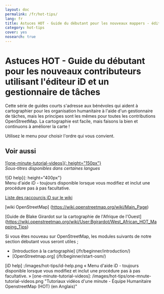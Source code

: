 ```yaml
---
layout: doc
permalink: /fr/hot-tips/
lang: fr
title: Astuces HOT - Guide du débutant pour les nouveaux mappers - éditeur iD
category: hot-tips
cover: yes
nosearch: true
---
```


Astuces HOT - Guide du débutant pour les nouveaux contributeurs  utilisant l'éditeur iD et un gestionnaire de tâches
================

Cette série de guides courts s'adresse aux bénévoles qui aident à cartographier pour les organisation humanitaire à l'aide d'un gestionnaire de tâches, mais les principes sont les mêmes pour toutes les contributions OpenStreetMap. La cartographie est facile, mais faisons la bien et continuons à améliorer la carte !

Utilisez le menu pour choisir l'ordre qui vous convient.  

Voir aussi  
---------

[![one-minute-tutorial-videos]{: height="150px"}](https://www.youtube.com/playlist?list=PLb9506_-6FMHZ3nwn9heri3xjQKrSq1hN "Tutoriaux vidéos d'une minute - Équipe Humanitaire OpenstreetMap (HOT) (en Anglais)")  
*Sous-titres disponibles dans certaines langues*  

![iD help]{: height="400px"}  
Menu d'aide iD - toujours disponible lorsque vous modifiez et inclut une procédure pas à pas facultative.    
  
[Liste des raccourcis iD sur le wiki](https://wiki.openstreetmap.org/wiki/ID/Shortcuts)  

[wiki OpenStreetMap] (https://wiki.openstreetmap.org/wiki/Main_Page)  

[Guide de Blake Girardot sur la cartographie de l'Afrique de l'Ouest] (https://wiki.openstreetmap.org/wiki/User:Bgirardot/West_African_HOT_Mapping_Tips)  

Si vous êtes nouveau sur OpenStreetMap, les modules suivants de notre section débutant vous seront utiles ;  

- [Introduction à la cartographie] (/fr/beginner/introduction/)  
- [OpenStreetmap.org] (/fr/beginner/start-osm/)



[HOT logo with text]:/images/hot-tips/Hot_logo_with_text.svg
[iD help] :/images/hot-tips/id-help.png « Menu d'aide iD - toujours disponible lorsque vous modifiez et inclut une procédure pas à pas facultative. »
[one-minute-tutorial-videos]: /images/hot-tips/one-mnute-tutorial-videos.png "Tutoriaux vidéos d'une minute - Équipe Humanitaire OpenstreetMap (HOT) (en Anglais)"